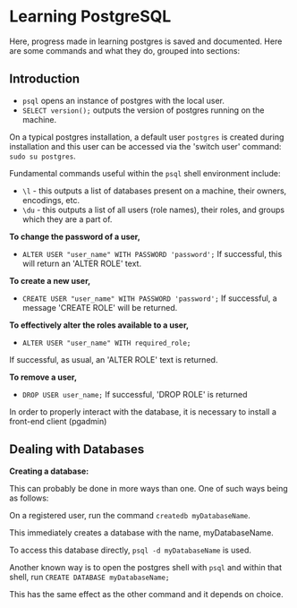 # Learning PostgreSQL

Here, progress made in learning postgres is saved and documented.
Here are some commands and what they do, grouped into sections:

## Introduction
- `psql` opens an instance of postgres with the local user.
- `SELECT version();` outputs the version of postgres running on the machine.

On a typical postgres installation, a default user `postgres` is created during installation and this user can be accessed via the 'switch user' command: `sudo su postgres`.

Fundamental commands useful within the `psql` shell environment include:

- `\l` - this outputs a list of databases present on a machine, their owners, encodings, etc.
- `\du` - this outputs a list of all users (role names), their roles, and groups which they are a part of.

**To change the password of a user,** 

- `ALTER USER "user_name" WITH PASSWORD 'password';`
If successful, this will return an 'ALTER ROLE' text.

**To create a new user,**

- `CREATE USER "user_name" WITH PASSWORD 'password';`
If successful, a message 'CREATE ROLE' will be returned.

**To effectively alter the roles available to a user,**

- `ALTER USER "user_name" WITH required_role;`

If successful, as usual, an 'ALTER ROLE' text is returned.

**To remove a user,** 

- `DROP USER user_name;`
If successful, 'DROP ROLE' is returned

In order to properly interact with the database, it is necessary to install a front-end client (pgadmin)

## Dealing with Databases

**Creating a database:**

This can probably be done in more ways than one. One of such ways being as follows:

On a registered user, run the command `createdb myDatabaseName`.

This immediately creates a database with the name, myDatabaseName.

To access this database directly, `psql -d myDatabaseName` is used.

Another known way is to open the postgres shell with `psql` and within that shell, run `CREATE DATABASE myDatabaseName;`

This has the same effect as the other command and it depends on choice.
